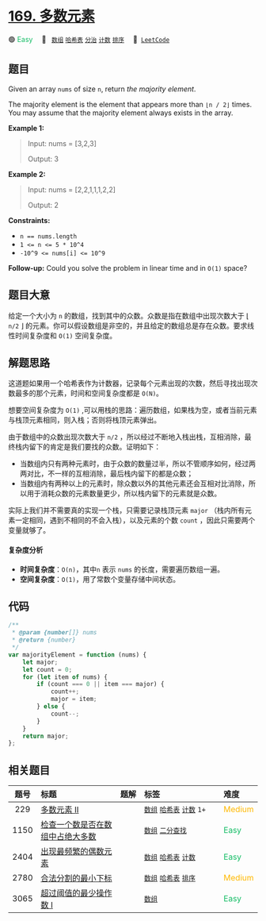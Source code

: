 # [169. 多数元素](https://leetcode.com/problems/majority-element)

🟢 <font color=#15bd66>Easy</font>&emsp; 🔖&ensp; [`数组`](/outline/tag/array.md) [`哈希表`](/outline/tag/hash-table.md) [`分治`](/outline/tag/divide-and-conquer.md) [`计数`](/outline/tag/counting.md) [`排序`](/outline/tag/sorting.md)&emsp; 🔗&ensp;[`LeetCode`](https://leetcode.com/problems/majority-element)

## 题目

Given an array `nums` of size `n`, return _the majority element_.

The majority element is the element that appears more than `⌊n / 2⌋` times.
You may assume that the majority element always exists in the array.

**Example 1:**

> Input: nums = [3,2,3]
>
> Output: 3

**Example 2:**

> Input: nums = [2,2,1,1,1,2,2]
>
> Output: 2

**Constraints:**

- `n == nums.length`
- `1 <= n <= 5 * 10^4`
- `-10^9 <= nums[i] <= 10^9`

**Follow-up:** Could you solve the problem in linear time and in `O(1)` space?

## 题目大意

给定一个大小为 `n` 的数组，找到其中的众数。众数是指在数组中出现次数大于 ⌊ `n/2` ⌋ 的元素。你可以假设数组是非空的，并且给定的数组总是存在众数。要求线性时间复杂度和 `O(1)` 空间复杂度。

## 解题思路

这道题如果用一个哈希表作为计数器，记录每个元素出现的次数，然后寻找出现次数最多的那个元素，时间和空间复杂度都是 `O(N)`。

想要空间复杂度为 `O(1)` ,可以用栈的思路：遍历数组，如果栈为空，或者当前元素与栈顶元素相同，则入栈；否则将栈顶元素弹出。

由于数组中的众数出现次数大于 `n/2` ，所以经过不断地入栈出栈，互相消除，最终栈内留下的肯定是我们要找的众数。证明如下：

- 当数组内只有两种元素时，由于众数的数量过半，所以不管顺序如何，经过两两对比，不一样的互相消除，最后栈内留下的都是众数；
- 当数组内有两种以上的元素时，除众数以外的其他元素还会互相对比消除，所以用于消耗众数的元素数量更少，所以栈内留下的元素就是众数。

实际上我们并不需要真的实现一个栈，只需要记录栈顶元素 `major` （栈内所有元素一定相同，遇到不相同的不会入栈），以及元素的个数 `count` ，因此只需要两个变量就够了。

#### 复杂度分析

- **时间复杂度**：`O(n)`，其中`n` 表示 `nums` 的长度，需要遍历数组一遍。
- **空间复杂度**：`O(1)`，用了常数个变量存储中间状态。

## 代码

```javascript
/**
 * @param {number[]} nums
 * @return {number}
 */
var majorityElement = function (nums) {
	let major;
	let count = 0;
	for (let item of nums) {
		if (count === 0 || item === major) {
			count++;
			major = item;
		} else {
			count--;
		}
	}
	return major;
};
```

## 相关题目

<!-- prettier-ignore -->
| 题号 | 标题 | 题解 | 标签 | 难度 |
| :------: | :------ | :------: | :------ | :------ |
| 229 | [多数元素 II](https://leetcode.com/problems/majority-element-ii) |  |  [`数组`](/outline/tag/array.md) [`哈希表`](/outline/tag/hash-table.md) [`计数`](/outline/tag/counting.md) `1+` | <font color=#ffb800>Medium</font> |
| 1150 | [检查一个数是否在数组中占绝大多数](https://leetcode.com/problems/check-if-a-number-is-majority-element-in-a-sorted-array) |  |  [`数组`](/outline/tag/array.md) [`二分查找`](/outline/tag/binary-search.md) | <font color=#15bd66>Easy</font> |
| 2404 | [出现最频繁的偶数元素](https://leetcode.com/problems/most-frequent-even-element) |  |  [`数组`](/outline/tag/array.md) [`哈希表`](/outline/tag/hash-table.md) [`计数`](/outline/tag/counting.md) | <font color=#15bd66>Easy</font> |
| 2780 | [合法分割的最小下标](https://leetcode.com/problems/minimum-index-of-a-valid-split) |  |  [`数组`](/outline/tag/array.md) [`哈希表`](/outline/tag/hash-table.md) [`排序`](/outline/tag/sorting.md) | <font color=#ffb800>Medium</font> |
| 3065 | [超过阈值的最少操作数 I](https://leetcode.com/problems/minimum-operations-to-exceed-threshold-value-i) |  |  [`数组`](/outline/tag/array.md) | <font color=#15bd66>Easy</font> |

<style>
.blue {
    background-color: #096dd9;
    padding: 0.25rem 0.5rem;
    margin: 0;
    font-size: 0.85em;
    border-radius: 3px;
    color: white;
    font-weight: 500;
}
table th:first-of-type { width: 10%; }
table th:nth-of-type(2) { width: 35%; }
table th:nth-of-type(3) { width: 10%; }
table th:nth-of-type(4) { width: 35%; }
table th:nth-of-type(5) { width: 10%; }
</style>
